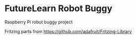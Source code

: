 # FutureLearn Robot Buggy
Raspberry Pi robut buggy project

Fritzing parts from https://github.com/adafruit/Fritzing-Library
